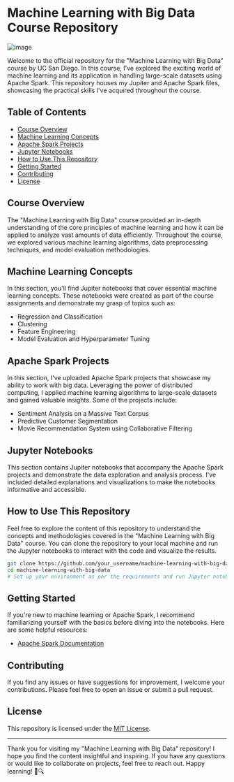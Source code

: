 # Machine Learning with Big Data Course Repository

![image](https://github.com/Abhaykumar04/Machine-Learning-Big-Data/assets/112232080/050effed-c4be-41fb-92c2-a0034f014aec)


Welcome to the official repository for the "Machine Learning with Big Data" course by UC San Diego. In this course, I've explored the exciting world of machine learning and its application in handling large-scale datasets using Apache Spark. This repository houses my Jupiter and Apache Spark files, showcasing the practical skills I've acquired throughout the course.

## Table of Contents

- [Course Overview](#course-overview)
- [Machine Learning Concepts](#machine-learning-concepts)
- [Apache Spark Projects](#apache-spark-projects)
- [Jupyter Notebooks](#jupyter-notebooks)
- [How to Use This Repository](#how-to-use-this-repository)
- [Getting Started](#getting-started)
- [Contributing](#contributing)
- [License](#license)

## Course Overview

The "Machine Learning with Big Data" course provided an in-depth understanding of the core principles of machine learning and how it can be applied to analyze vast amounts of data efficiently. Throughout the course, we explored various machine learning algorithms, data preprocessing techniques, and model evaluation methodologies.

## Machine Learning Concepts

In this section, you'll find Jupiter notebooks that cover essential machine learning concepts. These notebooks were created as part of the course assignments and demonstrate my grasp of topics such as:

- Regression and Classification
- Clustering
- Feature Engineering
- Model Evaluation and Hyperparameter Tuning

## Apache Spark Projects

In this section, I've uploaded Apache Spark projects that showcase my ability to work with big data. Leveraging the power of distributed computing, I applied machine learning algorithms to large-scale datasets and gained valuable insights. Some of the projects include:

- Sentiment Analysis on a Massive Text Corpus
- Predictive Customer Segmentation
- Movie Recommendation System using Collaborative Filtering

## Jupyter Notebooks

This section contains Jupiter notebooks that accompany the Apache Spark projects and demonstrate the data exploration and analysis process. I've included detailed explanations and visualizations to make the notebooks informative and accessible.

## How to Use This Repository

Feel free to explore the content of this repository to understand the concepts and methodologies covered in the "Machine Learning with Big Data" course. You can clone the repository to your local machine and run the Jupyter notebooks to interact with the code and visualize the results.

```bash
git clone https://github.com/your_username/machine-learning-with-big-data.git
cd machine-learning-with-big-data
# Set up your environment as per the requirements and run Jupyter notebooks
```

## Getting Started

If you're new to machine learning or Apache Spark, I recommend familiarizing yourself with the basics before diving into the notebooks. Here are some helpful resources:

- [Apache Spark Documentation](https://spark.apache.org/documentation.html)

## Contributing

If you find any issues or have suggestions for improvement, I welcome your contributions. Please feel free to open an issue or submit a pull request.

## License

This repository is licensed under the [MIT License](LICENSE).

---

Thank you for visiting my "Machine Learning with Big Data" repository! I hope you find the content insightful and inspiring. If you have any questions or would like to collaborate on projects, feel free to reach out. Happy learning! 🚀🔍
